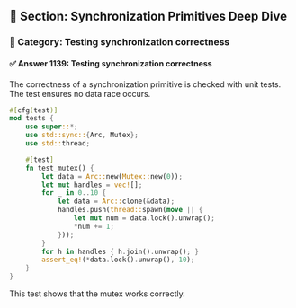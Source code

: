 ## 📘 Section: Synchronization Primitives Deep Dive
### 🔹 Category: Testing synchronization correctness
#### ✅ Answer 1139: Testing synchronization correctness

The correctness of a synchronization primitive is checked with unit tests. The test ensures no data race occurs.

```rust
#[cfg(test)]
mod tests {
    use super::*;
    use std::sync::{Arc, Mutex};
    use std::thread;

    #[test]
    fn test_mutex() {
        let data = Arc::new(Mutex::new(0));
        let mut handles = vec![];
        for _ in 0..10 {
            let data = Arc::clone(&data);
            handles.push(thread::spawn(move || {
                let mut num = data.lock().unwrap();
                *num += 1;
            }));
        }
        for h in handles { h.join().unwrap(); }
        assert_eq!(*data.lock().unwrap(), 10);
    }
}
```
This test shows that the mutex works correctly.

